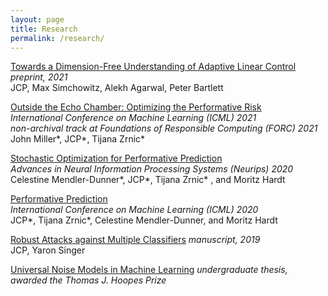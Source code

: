 ```yaml
---
layout: page
title: Research
permalink: /research/
---
```


[Towards a Dimension-Free Understanding of Adaptive Linear Control](https://arxiv.org/pdf/2103.10620.pdf)   
*preprint, 2021*             
JCP, Max Simchowitz, Alekh Agarwal, Peter Bartlett   
    
[Outside the Echo Chamber: Optimizing the Performative Risk](https://arxiv.org/pdf/2102.08570.pdf)      
*International Conference on Machine Learning (ICML) 2021*    
*non-archival track at Foundations of Responsible Computing (FORC) 2021*        
John Miller\*, JCP\*, Tijana Zrnic\*    

[Stochastic Optimization for Performative Prediction](https://arxiv.org/pdf/2006.06887.pdf)     
*Advances in Neural Information Processing Systems (Neurips) 2020*    
Celestine Mendler-Dunner\*, JCP\*, Tijana Zrnic\* , and Moritz Hardt 

[Performative Prediction](https://arxiv.org/pdf/2002.06673.pdf)    
*International Conference on Machine Learning (ICML) 2020*     
JCP\*, Tijana Zrnic\*, Celestine Mendler-Dunner, and Moritz Hardt 

[Robust Attacks against Multiple Classifiers](https://arxiv.org/pdf/1906.02816.pdf) 
*manuscript, 2019*                       
JCP, Yaron Singer

[Universal Noise Models in Machine Learning](/pdfs/thesis_jcp.pdf) 
*undergraduate thesis, awarded the Thomas J. Hoopes Prize*     
   
